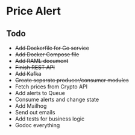 # Price Alert

## Todo
- ~~Add Dockerfile for Go service~~
- ~~Add Docker Compose file~~
- ~~Add RAML document~~
- ~~Finish REST API~~
- ~~Add Kafka~~
- ~~Create separate producer/consumer modules~~
- Fetch prices from Crypto API
- Add alerts to Queue
- Consume alerts and change state
- Add Mailhog
- Send out emails
- Add tests for business logic
- Godoc everything
